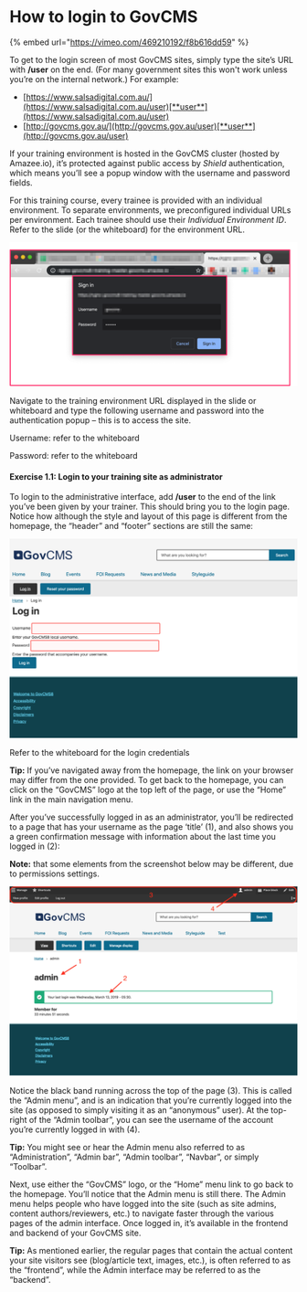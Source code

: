 # How to login to GovCMS



{% embed url="https://vimeo.com/469210192/f8b616dd59" %}

To get to the login screen of most GovCMS sites, simply type the site’s URL with **/user** on the end. \(For many government sites this won't work unless you’re on the internal network.\) For example:

* [https://www.salsadigital.com.au/](https://www.salsadigital.com.au/user)[**user**](https://www.salsadigital.com.au/user)
* [http://govcms.gov.au/](http://govcms.gov.au/user)[**user**](http://govcms.gov.au/user)

If your training environment is hosted in the GovCMS cluster \(hosted by Amazee.io\), it’s protected against public access by _Shield_ authentication, which means you’ll see a popup window with the username and password fields.

For this training course, every trainee is provided with an individual environment. To separate environments, we preconfigured individual URLs per environment. Each trainee should use their _Individual Environment ID_. Refer to the slide \(or the whiteboard\) for the environment URL.

![](../.gitbook/assets/3.png)

Navigate to the training environment URL displayed in the slide or whiteboard and type the following username and password into the authentication popup – this is to access the site.

Username: refer to the whiteboard

Password: refer to the whiteboard

#### Exercise 1.1: Login to your training site as administrator

To login to the administrative interface, add **/user** to the end of the link you’ve been given by your trainer. This should bring you to the login page. Notice how although the style and layout of this page is different from the homepage, the “header” and “footer” sections are still the same:

![](../.gitbook/assets/4%20%281%29.png)

Refer to the whiteboard for the login credentials

**Tip:** If you’ve navigated away from the homepage, the link on your browser may differ from the one provided. To get back to the homepage, you can click on the “GovCMS” logo at the top left of the page, or use the “Home” link in the main navigation menu.

After you’ve successfully logged in as an administrator, you’ll be redirected to a page that has your username as the page ‘title’ \(1\), and also shows you a green confirmation message with information about the last time you logged in \(2\):

**Note:** that some elements from the screenshot below may be different, due to permissions settings.

![](../.gitbook/assets/5%20%281%29.png)

Notice the black band running across the top of the page \(3\). This is called the “Admin menu”, and is an indication that you’re currently logged into the site \(as opposed to simply visiting it as an “anonymous” user\). At the top-right of the “Admin toolbar”, you can see the username of the account you’re currently logged in with \(4\).

**Tip:** You might see or hear the Admin menu also referred to as “Administration”, “Admin bar”, “Admin toolbar”, “Navbar”, or simply “Toolbar”.

Next, use either the “GovCMS” logo, or the “Home” menu link to go back to the homepage. You’ll notice that the Admin menu is still there. The Admin menu helps people who have logged into the site \(such as site admins, content authors/reviewers, etc.\) to navigate faster through the various pages of the admin interface. Once logged in, it’s available in the frontend and backend of your GovCMS site.

**Tip:** As mentioned earlier, the regular pages that contain the actual content your site visitors see \(blog/article text, images, etc.\), is often referred to as the “frontend”, while the Admin interface may be referred to as the “backend”.

